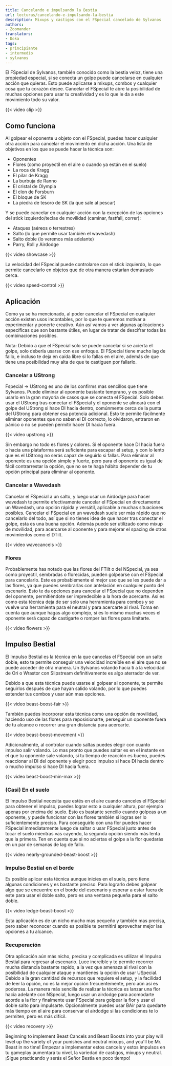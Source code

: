 ```yaml
---
title: Cancelando e impulsando la Bestia
url: lecturas/cancelando-e-impulsando-la-bestia
description: Mixups y castigos con el FSpecial cancelado de Sylvanos
authors:
- Zoomander
translators:
- Doka
tags:
- principiante
- intermedio
- sylvanos
---
```


El FSpecial de Sylvanos, también conocido como la bestia veloz, tiene una propiedad especial, si se conecta un golpe puede cancelarse en cualquier acción que quieras. Esto puede aplicarse a mixups, combos y cualquier cosa que tu corazón desee. Cancelar el FSpecial te abre la posibilidad de muchas opciones para usar tu creatividad y es lo que le da a este movimiento todo su valor.

{{< video clip >}}

## Como funciona

Al golpear el oponente u objeto con el FSpecial, puedes hacer cualquier otra acción para cancelar el movimiento en dicha acción. Una lista de objetivos en los que se puede hacer la técnica son:

- Oponentes
- Flores (como proyectil en el aire o cuando ya están en el suelo)
- La roca de Kragg
- El pilar de Kragg
- La burbuja de Ranno
- El cristal de Olympia
- El clon de Forsburn
- El bloque de SK
- La piedra de tesoro de SK (la que sale al pescar)

Y se puede cancelar en cualquier acción con la excepción de las opciones del stick izquierdo/teclas de movilidad (caminar, fastfall, correr):

- Ataques (aéreos o terrestres)
- Salto (lo que permite usar también el wavedash)
- Salto doble (lo veremos más adelante)
- Parry, Roll y Airdodge

{{< video showcase >}}

La velocidad del FSpecial puede controlarse con el stick izquierdo, lo que permite cancelarlo en objetos que de otra manera estarían demasiado cerca.

{{< video speed-control >}}

## Aplicación

Como ya se ha mencionado, al poder cancelar el FSpecial en cualquier acción existen usos incontables, por lo que te queremos motivar a experimentar y ponerte creativo. Aún así vamos a ver algunas aplicaciones específicas que son bastante útiles, en lugar de tratar de descifrar todas las combinaciones posibles.

Nota: Debido a que el FSpecial solo se puede cancelar si se acierta el golpe, solo debería usarse con ese enfoque. El FSpecial tiene mucho lag de fallo, e incluso te deja en caída libre si lo fallas en el aire, además de que tiene una posibilidad muy alta de que te castiguen por fallarlo.

### Cancelar a UStrong

Fspecial -> UStrong es uno de los confirms mas sencillos que tiene Sylvanos. Puede eliminar al oponente bastante temprano, y es posible usarlo en la gran mayoría de casos que se conecta el FSpecial. Solo debes usar el UStrong tras conectar el FSpecial y el oponente se alineará con el golpe del UStrong si hace DI hacia dentro, comúnmente cerca de la punta del UStrong para obtener esa potencia adicional. Esto te permite fácilmente eliminar oponentes que no saben el DI correcto, lo olvidaron, entraron en pánico o no se pueden permitir hacer DI hacia fuera.

{{< video upstrong >}}

Sin embargo no todo es flores y colores. Si el oponente hace DI hacia fuera o hacia una plataforma será suficiente para escapar el setup, y con lo lento que es el UStrong no serás capaz de seguirlo si fallas. Para eliminar al oponente es una opción simple y fuerte, pero para el oponente es igual de fácil contrarrestar la opción, que no se te haga hábito depender de tu opción principal para eliminar al oponente.

### Cancelar a Wavedash

Cancelar el FSpecial a un salto, y luego usar un Airdodge para hacer wavedash te permite efectivamente cancelar el FSpecial en directamente un Wavedash, una opción rápida y versátil, aplicable a muchas situaciones posibles. Cancelar el FSpecial en un wavedash suele ser más rápido que no cancelarlo del todo, así que si no tienes idea de que hacer tras conectar el golpe, esta es una buena opción. Además puede ser utilizado como mixup de movilidad, para acercarse al oponente y para mejorar el spacing de otros movimientos como el DTilt.

{{< video wavecancels >}}

### Flores
 
Probablemente has notado que las flores del FTilt o del NSpecial, ya sea como proyectil, sembradas o florecidas, pueden golpearse con el FSpecial para cancelarlo. Este es probablemente el mejor uso que se les puede dar a las flores, ya que puedes sembrarlas con antelación en cualquier punto del escenario. Esto te da opciones para cancelar el FSpecial que no dependen del oponente, permitiéndote ser impredecible a la hora de acercarte. Así es como esta técnica deja de ser solo una herramienta para combos y se vuelve una herramienta para el neutral y para acercarte al rival. Toma en cuenta que aunque hagas algo complejo, si es lo mismo muchas veces el oponente será capaz de castigarte o romper las flores para limitarte.

{{< video flowers >}}

## Impulso Bestial

El Impulso Bestial es la técnica en la que cancelas el FSpecial con un salto doble, esto te permite conseguir una velocidad increíble en el aire que no se puede acceder de otra manera. Un Sylvanos volando hacia ti a la velocidad de Ori o Wrastor con Slipstream definitivamente es algo aterrador de ver.

Debido a que esta técnica puede usarse al golpear al oponente, te permite seguirlos después de que hayan salido volando, por lo que puedes extender tus combos y usar aún mas opciones.

{{< video beast-boost-fair >}}

También puedes incorporar esta técnica como una opción de movilidad, haciendo uso de las flores para reposisionarte, perseguir un oponente fuera de tu alcance o recorrer una gran distancia para acercarte.

{{< video beast-boost-movement >}}

Adicionalmente, al controlar cuando saltas puedes elegir con cuanto impulso salir volando. Lo mas pronto que puedes saltar es en el instante en el que tu oponente sale volando, si tu tiempo de reacción es bueno, puedes reaccionar al DI del oponente y elegir poco impulso si hace DI hacia dentro o mucho impulso si hace DI hacia fuera.

{{< video beast-boost-min-max >}}

### (Casi) En el suelo

El Impulso Bestial necesita que estés en el aire cuando canceles el FSpecial para obtener el impulso, puedes lograr esto a cualquier altura, por ejemplo apenas por encima del suelo. Esto es bastante sencillo cuando golpeas a un oponente, y puede funcionar con las flores también si logras ser lo suficientemente preciso. Para conseguirlo con una flor puedes hacer FSpecial inmediatamente luego de saltar o usar FSpecial justo antes de tocar el suelo mientras vas cayendo, la segunda opción siendo más lenta que la primera. Ten en cuenta que si no aciertas el golpe a la flor quedarás en un par de semanas de lag de fallo.

{{< video nearly-grounded-beast-boost >}}

### Impulso Bestial en el borde

Es posible aplicar esta técnica aunque inicies en el suelo, pero tiene algunas condiciones y es bastante preciso. Para lograrlo debes golpear algo que se encuentre en el borde del escenario y esperar a estar fuera de este para usar el doble salto, pero es una ventana pequeña para el salto doble.

{{< video ledge-beast-boost >}}

Esta aplicación es de un nicho mucho mas pequeño y también mas precisa, pero saber reconocer cuando es posible te permitirá aprovechar mejor las opciones a tu alcance.

### Recuperación

Otra aplicación aún más nicho, precisa y complicada es utilizar el Impulso Bestial para regresar al escenario. Luce increíble y te permite recorrer mucha distancia bastante rapido, a la vez que amenaza al rival con la posibilidad de cualquier ataque y mantienes la opción de usar USpecial. Debido a la gran cantidad de recursos que requiere el setup, y la facilidad de leer la opción, no es la mejor opción frecuentemente, pero aún así es poderosa. La manera más sencilla de realizar la técnica es lanzar una flor hacia adelante con NSpecial, luego usar un airdodge para acomodarte acorde a la flor y finalmente usar FSpecial para golpear la flor y usar el doble salto para impulsarte. Opcionalmente puedes usar BAir para quedarte más tiempo en el aire para conservar el airdodge si las condiciones te lo permiten, pero es más difícil.

{{< video recovery >}}

Beginning to implement Beast Cancels and Beast Boosts into your play will level up the variety of your punishes and neutral mixups, and you'll be Mr. Beast in no time!
Empezar a implementar estos cancels y estos impulsos en tu gameplay aumentará tu nivel, la variedad de castigos, mixups y neutral. ¡Sigue practicando y serás el Señor Bestia en poco tiempo!
